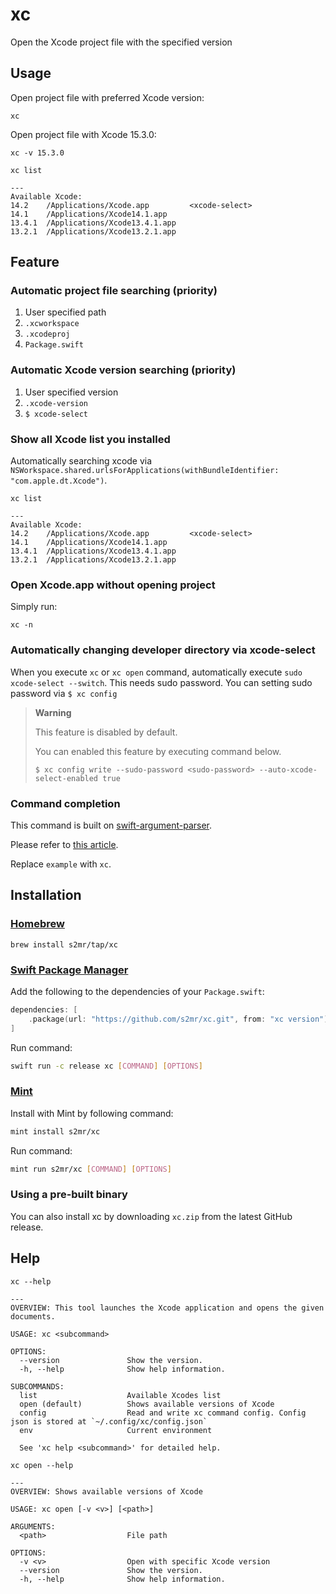 # xc
Open the Xcode project file with the specified version

## Usage

Open project file with preferred Xcode version:
```
xc
```

Open project file with Xcode 15.3.0:
```
xc -v 15.3.0
```

```
xc list

---
Available Xcode:
14.2    /Applications/Xcode.app         <xcode-select>
14.1    /Applications/Xcode14.1.app
13.4.1  /Applications/Xcode13.4.1.app
13.2.1  /Applications/Xcode13.2.1.app
```

## Feature
### Automatic project file searching (priority)
1. User specified path <Optional arguments>
2. `.xcworkspace`
3. `.xcodeproj`
4. `Package.swift`

### Automatic Xcode version searching (priority)
1. User specified version <Optional options>
2. `.xcode-version` <Optional file>
3. `$ xcode-select`

### Show all Xcode list you installed

Automatically searching xcode via `NSWorkspace.shared.urlsForApplications(withBundleIdentifier: "com.apple.dt.Xcode")`.

```
xc list

---
Available Xcode:
14.2    /Applications/Xcode.app         <xcode-select>
14.1    /Applications/Xcode14.1.app
13.4.1  /Applications/Xcode13.4.1.app
13.2.1  /Applications/Xcode13.2.1.app
```

### Open Xcode.app without opening project

Simply run:
```
xc -n
```

### Automatically changing developer directory via xcode-select

When you execute `xc` or `xc open` command, automatically execute `sudo xcode-select --switch`.
This needs sudo password.
You can setting sudo password via `$ xc config`

> **Warning**
>
> This feature is disabled by default.
>
> You can enabled this feature by executing command below.
>
> `$ xc config write --sudo-password <sudo-password> --auto-xcode-select-enabled true`

### Command completion

This command is built on [swift-argument-parser](https://github.com/apple/swift-argument-parser).

Please refer to [this article](https://github.com/apple/swift-argument-parser/blob/main/Sources/ArgumentParser/Documentation.docc/Articles/InstallingCompletionScripts.md#installing-zsh-completions
).

Replace `example` with `xc`.

## Installation

### [Homebrew](https://brew.sh/)

```shell
brew install s2mr/tap/xc
```

### [Swift Package Manager](https://github.com/apple/swift-package-manager)

Add the following to the dependencies of your `Package.swift`:

```swift
dependencies: [
    .package(url: "https://github.com/s2mr/xc.git", from: "xc version"),
]
```

Run command:

```sh
swift run -c release xc [COMMAND] [OPTIONS]
```

### [Mint](https://github.com/yonaskolb/Mint)

Install with Mint by following command:

```sh
mint install s2mr/xc
```

Run command:

```sh
mint run s2mr/xc [COMMAND] [OPTIONS]
```

### Using a pre-built binary

You can also install xc by downloading `xc.zip` from the latest GitHub release.

## Help

```
xc --help

---
OVERVIEW: This tool launches the Xcode application and opens the given documents.

USAGE: xc <subcommand>

OPTIONS:
  --version               Show the version.
  -h, --help              Show help information.

SUBCOMMANDS:
  list                    Available Xcodes list
  open (default)          Shows available versions of Xcode
  config                  Read and write xc command config. Config json is stored at `~/.config/xc/config.json`
  env                     Current environment

  See 'xc help <subcommand>' for detailed help.
```

```
xc open --help

---
OVERVIEW: Shows available versions of Xcode

USAGE: xc open [-v <v>] [<path>]

ARGUMENTS:
  <path>                  File path

OPTIONS:
  -v <v>                  Open with specific Xcode version
  --version               Show the version.
  -h, --help              Show help information.
```
